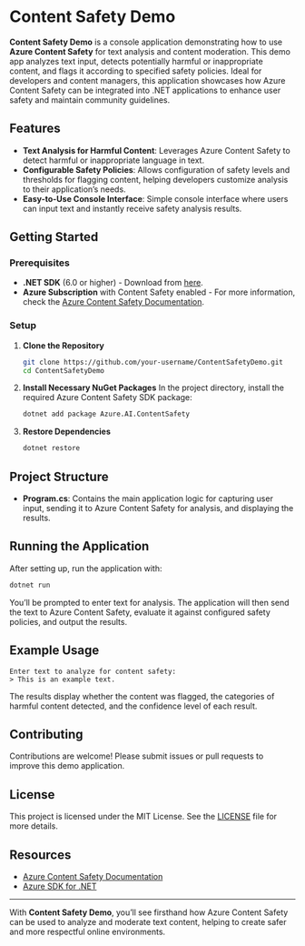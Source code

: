 # Content Safety Demo

**Content Safety Demo** is a console application demonstrating how to use **Azure Content Safety** for text analysis and content moderation. This demo app analyzes text input, detects potentially harmful or inappropriate content, and flags it according to specified safety policies. Ideal for developers and content managers, this application showcases how Azure Content Safety can be integrated into .NET applications to enhance user safety and maintain community guidelines.

## Features

- **Text Analysis for Harmful Content**: Leverages Azure Content Safety to detect harmful or inappropriate language in text.
- **Configurable Safety Policies**: Allows configuration of safety levels and thresholds for flagging content, helping developers customize analysis to their application’s needs.
- **Easy-to-Use Console Interface**: Simple console interface where users can input text and instantly receive safety analysis results.

## Getting Started

### Prerequisites

- **.NET SDK** (6.0 or higher) - Download from [here](https://dotnet.microsoft.com/download).
- **Azure Subscription** with Content Safety enabled - For more information, check the [Azure Content Safety Documentation](https://learn.microsoft.com/en-us/azure/content-safety/).

### Setup

1. **Clone the Repository**
   ```bash
   git clone https://github.com/your-username/ContentSafetyDemo.git
   cd ContentSafetyDemo
   ```

2. **Install Necessary NuGet Packages**
   In the project directory, install the required Azure Content Safety SDK package:
   ```bash
   dotnet add package Azure.AI.ContentSafety
   ```

3. **Restore Dependencies**
   ```bash
   dotnet restore
   ```

## Project Structure

- **Program.cs**: Contains the main application logic for capturing user input, sending it to Azure Content Safety for analysis, and displaying the results.

## Running the Application

After setting up, run the application with:

```bash
dotnet run
```

You’ll be prompted to enter text for analysis. The application will then send the text to Azure Content Safety, evaluate it against configured safety policies, and output the results.

## Example Usage

```plaintext
Enter text to analyze for content safety:
> This is an example text.

```

The results display whether the content was flagged, the categories of harmful content detected, and the confidence level of each result.

## Contributing

Contributions are welcome! Please submit issues or pull requests to improve this demo application.

## License

This project is licensed under the MIT License. See the [LICENSE](LICENSE) file for more details.

## Resources

- [Azure Content Safety Documentation](https://learn.microsoft.com/en-us/azure/content-safety/)
- [Azure SDK for .NET](https://learn.microsoft.com/en-us/azure/sdk-for-net/)

---

With **Content Safety Demo**, you’ll see firsthand how Azure Content Safety can be used to analyze and moderate text content, helping to create safer and more respectful online environments.

